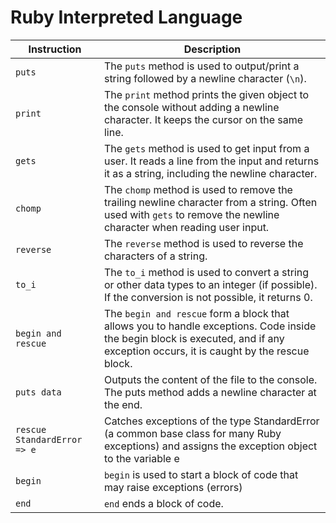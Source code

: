 # Ruby Interpreted Language

| Instruction | Description |
|-------------|-------------|
| `puts`      | The `puts` method is used to output/print a string followed by a newline character (`\n`). |
| `print`     | The `print` method prints the given object to the console without adding a newline character. It keeps the cursor on the same line. |
| `gets`      | The `gets` method is used to get input from a user. It reads a line from the input and returns it as a string, including the newline character. |
| `chomp`     | The `chomp` method is used to remove the trailing newline character from a string. Often used with `gets` to remove the newline character when reading user input. |
| `reverse`   | The `reverse` method is used to reverse the characters of a string. |
| `to_i`      | The `to_i` method is used to convert a string or other data types to an integer (if possible). If the conversion is not possible, it returns 0. |
|`begin and rescue`| The `begin and rescue` form a block that allows you to handle exceptions. Code inside the begin block is executed, and if any exception occurs, it is caught by the rescue block.
|`puts data`| Outputs the content of the file to the console. The puts method adds a newline character at the end.
|`rescue StandardError => e`| Catches exceptions of the type StandardError (a common base class for many Ruby exceptions) and assigns the exception object to the variable e
| `begin` |  `begin` is used to start a block of code that may raise exceptions (errors)
| `end` |      `end` ends a block of code.|


